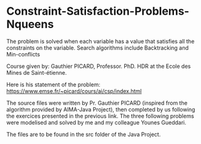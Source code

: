 # Constraint-Satisfaction-Problems-Nqueens
The problem is solved when each variable has a value that satisfies all the constraints on the variable. Search algorithms include Backtracking and Min-conflicts

Course given by: Gauthier PICARD, Professor. PhD. HDR at the Ecole des Mines de Saint-étienne.

Here is his statement of the problem: https://www.emse.fr/~picard/cours/ai/csp/index.html

The source files were written by Pr. Gauthier PICARD (inspired from the algorithm provided by AIMA-Java Project), then completed by us following the exercices presented in the previous link. The three following problems were modelised and solved by me and my colleague Younes Gueddari.

The files are to be found in the src folder of the Java Project.
